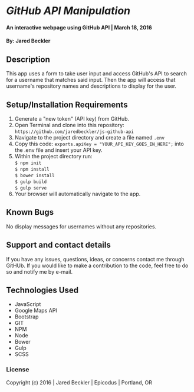 # _GitHub API Manipulation_

#### An interactive webpage using GitHub API  | March 18, 2016

#### By: Jared Beckler

## Description

This app uses a form to take user input and access GitHub's API to search for a username that matches said input. Then the app will access that username's repository names and descriptions to display for the user.

## Setup/Installation Requirements

1. Generate a "new token" (API key) from GitHub.
2. Open Terminal and clone into this repository: ```https://github.com/jaredbeckler/js-github-api```
3. Navigate to the project directory and create a file named ```.env```
4. Copy this code: ```exports.apiKey = "YOUR_API_KEY_GOES_IN_HERE";``` into the .env file and insert your API key.
5. Within the project directory run:<br>
       ```$ npm init ```<br>
       ```$ npm install ```<br>
       ```$ bower install ```<br>
       ```$ gulp build ```<br>
       ```$ gulp serve ```<br>
6. Your browser will automatically navigate to the app.

## Known Bugs

No display messages for usernames without any repositories.

## Support and contact details

If you have any issues, questions, ideas, or concerns contact me through GitHUb. If you would like to make a contribution to the code, feel free to do so and notify me by e-mail.

## Technologies Used

* JavaScript
* Google Maps API
* Bootstrap
* GIT
* NPM
* Node
* Bower
* Gulp
* SCSS


### License

Copyright (c) 2016  |  Jared Beckler  |  Epicodus  |  Portland, OR
